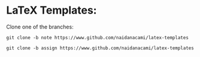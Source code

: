 # LaTeX Templates:

Clone one of the branches:
```
git clone -b note https://www.github.com/naidanacami/latex-templates
```
```
git clone -b assign https://www.github.com/naidanacami/latex-templates
```